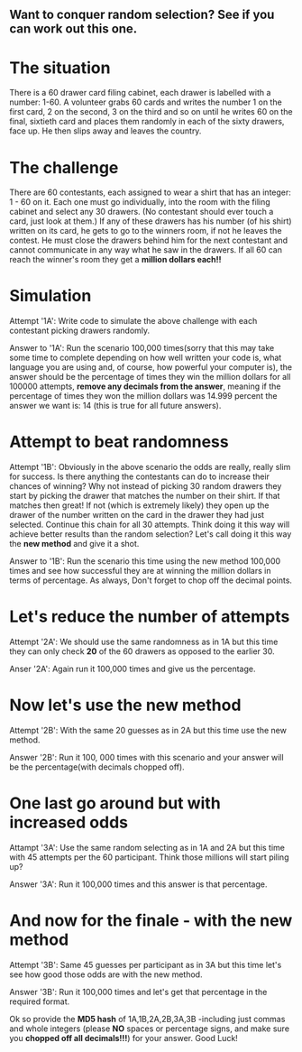 ## Want to conquer random selection? See if you can work out this one.

# The situation

There is a 60 drawer card filing cabinet, each drawer is labelled with a number: 1-60. A volunteer grabs 60 cards and writes the number 1 on the first card, 2 on the second, 3 on the third and so on until he writes 60 on the final, sixtieth card and places them randomly in each of the sixty drawers, face up. He then slips away and leaves the country.

# The challenge

There are 60 contestants, each assigned to wear a shirt that has an integer: 1 - 60 on it. Each one must go individually, into the room with the filing cabinet and select any 30 drawers. (No contestant should ever touch a card, just look at them.) If any of these drawers has his number (of his shirt) written on its card, he gets to go to the winners room, if not he leaves the contest. He must close the drawers behind him for the next contestant and cannot communicate in any way what he saw in the drawers. If all 60 can reach the winner's room they get a **million dollars each!!**

# Simulation

Attempt '1A': Write code to simulate the above challenge with each contestant picking drawers randomly.

Answer to '1A': Run the scenario 100,000 times(sorry that this may take some time to complete depending on how well written your code is, what language you are using and, of course, how powerful your computer is), the answer should be the percentage of times they win the million dollars for all 100000 attempts, **remove any decimals from the answer**, meaning if the percentage of times they won the million dollars was 14.999 percent the answer we want is: 14 (this is true for all future answers).

# Attempt to  beat randomness

Attempt '1B': Obviously in the above scenario the odds are really, really slim for success. Is there anything the contestants can do to increase their chances of winning? Why not instead of picking 30 random drawers they start by picking the drawer that matches the number on their shirt. If that matches then great! If not (which is extremely likely) they open up the drawer of the number written on the card in the drawer they had just selected. Continue this chain for all 30 attempts. Think doing it this way will achieve better results than the random selection? Let's call doing it this way the **new method** and give it a shot.

Answer to '1B': Run the scenario this time using the new method 100,000 times and see how successful they are at winning the million dollars in terms of percentage. As always, Don't forget to chop off the decimal points.


# Let's reduce the number of attempts

Attempt '2A': We should use the same randomness as in 1A but this time they can only check **20** of the 60 drawers as opposed to the earlier 30.

Anser '2A': Again run it 100,000 times and give us the percentage.

# Now let's use the new method

Attempt '2B': With the same 20 guesses as in 2A but this time use the new method.

Answer '2B': Run it 100, 000 times with this scenario and your answer will be the percentage(with decimals chopped off).

# One last go around but with increased odds

Attampt '3A': Use the same random selecting as in 1A and 2A but this time with 45 attempts per the 60 participant. Think those millions will start piling up?

Answer '3A': Run it 100,000 times and this answer is that percentage.

# And now for the finale - with the new method

Attempt '3B': Same 45 guesses per participant as in 3A but this time let's see how good those odds are with the new method.

Answer '3B': Run it 100,000 times and let's get that percentage in the required format.

Ok so provide the **MD5 hash** of 1A,1B,2A,2B,3A,3B -including just commas and whole integers (please **NO** spaces or percentage signs, and make sure you **chopped off all decimals!!!**) for your answer.
Good Luck!


